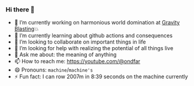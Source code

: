 ### Hi there 👋

- 🔭 I’m currently working on harmonious world domination at [Gravity Blasting](https://gravityblasting.com)💥
- 🌱 I’m currently learning about github actions and consequences
- 👯 I’m looking to collaborate on important things in life
- 🤔 I’m looking for help with realizing the potential of all things live
- 💬 Ask me about: the meaning of anything
- 📫 How to reach me: https://youtube.com/@ondfar
- 😄 Pronouns: `machine`/`machine's`
- ⚡ Fun fact: I can row 2007m in 8:39 seconds on the machine currently 
